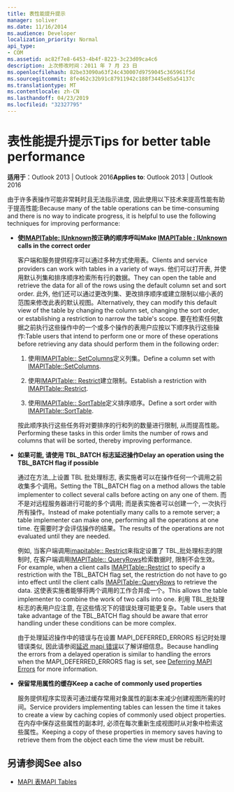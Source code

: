 ```yaml
---
title: 表性能提升提示
manager: soliver
ms.date: 11/16/2014
ms.audience: Developer
localization_priority: Normal
api_type:
- COM
ms.assetid: ac82f7e8-6453-4b4f-8223-3c23d09ca4c6
description: 上次修改时间：2011 年 7 月 23 日
ms.openlocfilehash: 82be33090a63f24c430007d9759045c365961f5d
ms.sourcegitcommit: 8fe462c32b91c87911942c188f3445e85a54137c
ms.translationtype: MT
ms.contentlocale: zh-CN
ms.lasthandoff: 04/23/2019
ms.locfileid: "32327795"
---
```

# <a name="tips-for-better-table-performance"></a><span data-ttu-id="cacf6-103">表性能提升提示</span><span class="sxs-lookup"><span data-stu-id="cacf6-103">Tips for better table performance</span></span>
  
<span data-ttu-id="cacf6-104">**适用于**：Outlook 2013 | Outlook 2016</span><span class="sxs-lookup"><span data-stu-id="cacf6-104">**Applies to**: Outlook 2013 | Outlook 2016</span></span> 
  
<span data-ttu-id="cacf6-105">由于许多表操作可能非常耗时且无法指示进度, 因此使用以下技术来提高性能有助于提高性能:</span><span class="sxs-lookup"><span data-stu-id="cacf6-105">Because many of the table operations can be time-consuming and there is no way to indicate progress, it is helpful to use the following techniques for improving performance:</span></span>
  
- <span data-ttu-id="cacf6-106">**使[IMAPITable: IUnknown](imapitableiunknown.md)按正确的顺序呼叫**</span><span class="sxs-lookup"><span data-stu-id="cacf6-106">**Make [IMAPITable : IUnknown](imapitableiunknown.md) calls in the correct order**</span></span>
    
   <span data-ttu-id="cacf6-107">客户端和服务提供程序可以通过多种方式使用表。</span><span class="sxs-lookup"><span data-stu-id="cacf6-107">Clients and service providers can work with tables in a variety of ways.</span></span> <span data-ttu-id="cacf6-108">他们可以打开表, 并使用默认列集和排序顺序检索所有行的数据。</span><span class="sxs-lookup"><span data-stu-id="cacf6-108">They can open the table and retrieve the data for all of the rows using the default column set and sort order.</span></span> <span data-ttu-id="cacf6-109">此外, 他们还可以通过更改列集、更改排序顺序或建立限制以缩小表的范围来修改此表的默认视图。</span><span class="sxs-lookup"><span data-stu-id="cacf6-109">Alternatively, they can modify this default view of the table by changing the column set, changing the sort order, or establishing a restriction to narrow the table's scope.</span></span> <span data-ttu-id="cacf6-110">要在检索任何数据之前执行这些操作中的一个或多个操作的表用户应按以下顺序执行这些操作:</span><span class="sxs-lookup"><span data-stu-id="cacf6-110">Table users that intend to perform one or more of these operations before retrieving any data should perform them in the following order:</span></span>
    
    1. <span data-ttu-id="cacf6-111">使用[IMAPITable:: SetColumns](imapitable-setcolumns.md)定义列集。</span><span class="sxs-lookup"><span data-stu-id="cacf6-111">Define a column set with [IMAPITable::SetColumns](imapitable-setcolumns.md).</span></span>
        
    2. <span data-ttu-id="cacf6-112">使用[IMAPITable:: Restrict](imapitable-restrict.md)建立限制。</span><span class="sxs-lookup"><span data-stu-id="cacf6-112">Establish a restriction with [IMAPITable::Restrict](imapitable-restrict.md).</span></span>
        
    3. <span data-ttu-id="cacf6-113">使用[IMAPITable:: SortTable](imapitable-sorttable.md)定义排序顺序。</span><span class="sxs-lookup"><span data-stu-id="cacf6-113">Define a sort order with [IMAPITable::SortTable](imapitable-sorttable.md).</span></span>
    
    <span data-ttu-id="cacf6-114">按此顺序执行这些任务将对要排序的行和列的数量进行限制, 从而提高性能。</span><span class="sxs-lookup"><span data-stu-id="cacf6-114">Performing these tasks in this order limits the number of rows and columns that will be sorted, thereby improving performance.</span></span>
    
- <span data-ttu-id="cacf6-115">**如果可能, 请使用 TBL_BATCH 标志延迟操作**</span><span class="sxs-lookup"><span data-stu-id="cacf6-115">**Delay an operation using the TBL_BATCH flag if possible**</span></span>
    
    <span data-ttu-id="cacf6-116">通过在方法\_上设置 TBL 批处理标志, 表实施者可以在操作任何一个调用之前收集多个调用。</span><span class="sxs-lookup"><span data-stu-id="cacf6-116">Setting the TBL\_BATCH flag on a method allows the table implementer to collect several calls before acting on any one of them.</span></span> <span data-ttu-id="cacf6-117">而不是对远程服务器进行可能的多个调用; 而是表实施者可以创建一个, 一次执行所有操作。</span><span class="sxs-lookup"><span data-stu-id="cacf6-117">Instead of make potentially many calls to a remote server; a table implementer can make one, performing all the operations at one time.</span></span> <span data-ttu-id="cacf6-118">在需要时才会评估操作的结果。</span><span class="sxs-lookup"><span data-stu-id="cacf6-118">The results of the operations are not evaluated until they are needed.</span></span> 
    
    <span data-ttu-id="cacf6-119">例如, 当客户端调用[imapitable:: Restrict](imapitable-restrict.md)来指定设置了 TBL\_批处理标志的限制时, 在客户端调用[IMAPITable:: QueryRows](imapitable-queryrows.md)检索数据时, 限制不会生效。</span><span class="sxs-lookup"><span data-stu-id="cacf6-119">For example, when a client calls [IMAPITable::Restrict](imapitable-restrict.md) to specify a restriction with the TBL\_BATCH flag set, the restriction do not have to go into effect until the client calls [IMAPITable::QueryRows](imapitable-queryrows.md) to retrieve the data.</span></span> <span data-ttu-id="cacf6-120">这使表实施者能够将两个调用的工作合并成一个。</span><span class="sxs-lookup"><span data-stu-id="cacf6-120">This allows the table implementer to combine the work of two calls into one.</span></span> <span data-ttu-id="cacf6-121">利用 TBL\_批处理标志的表用户应注意, 在这些情况下的错误处理可能更复杂。</span><span class="sxs-lookup"><span data-stu-id="cacf6-121">Table users that take advantage of the TBL\_BATCH flag should be aware that error handling under these conditions can be more complex.</span></span> 
    
    <span data-ttu-id="cacf6-122">由于处理延迟操作中的错误与在设置 MAPI\_DEFERRED_ERRORS 标记时处理错误类似, 因此请参阅[延迟 mapi 错误](deferring-mapi-errors.md)以了解详细信息。</span><span class="sxs-lookup"><span data-stu-id="cacf6-122">Because handling the errors from a delayed operation is similar to handling the errors when the MAPI\_DEFERRED_ERRORS flag is set, see [Deferring MAPI Errors](deferring-mapi-errors.md) for more information.</span></span> 
    
- <span data-ttu-id="cacf6-123">**保留常用属性的缓存**</span><span class="sxs-lookup"><span data-stu-id="cacf6-123">**Keep a cache of commonly used properties**</span></span>
    
    <span data-ttu-id="cacf6-124">服务提供程序实现表可通过缓存常用对象属性的副本来减少创建视图所需的时间。</span><span class="sxs-lookup"><span data-stu-id="cacf6-124">Service providers implementing tables can lessen the time it takes to create a view by caching copies of commonly used object properties.</span></span> <span data-ttu-id="cacf6-125">在内存中保存这些属性的副本时, 必须在每次重新生成视图时从对象中检索这些属性。</span><span class="sxs-lookup"><span data-stu-id="cacf6-125">Keeping a copy of these properties in memory saves having to retrieve them from the object each time the view must be rebuilt.</span></span>
    
## <a name="see-also"></a><span data-ttu-id="cacf6-126">另请参阅</span><span class="sxs-lookup"><span data-stu-id="cacf6-126">See also</span></span>

- [<span data-ttu-id="cacf6-127">MAPI 表</span><span class="sxs-lookup"><span data-stu-id="cacf6-127">MAPI Tables</span></span>](mapi-tables.md)

